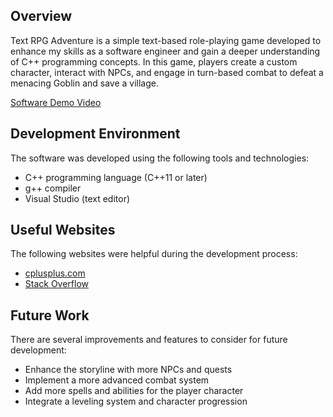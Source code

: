 ## Overview

Text RPG Adventure is a simple text-based role-playing game developed to enhance my skills as a software engineer and gain a deeper understanding of C++ programming concepts. In this game, players create a custom character, interact with NPCs, and engage in turn-based combat to defeat a menacing Goblin and save a village.

[Software Demo Video](http://youtube.link.goes.here)

## Development Environment

The software was developed using the following tools and technologies:

- C++ programming language (C++11 or later)
- g++ compiler
- Visual Studio (text editor)

## Useful Websites

The following websites were helpful during the development process:

- [cplusplus.com](https://www.cplusplus.com/)
- [Stack Overflow](https://stackoverflow.com/)

## Future Work

There are several improvements and features to consider for future development:

- Enhance the storyline with more NPCs and quests
- Implement a more advanced combat system
- Add more spells and abilities for the player character
- Integrate a leveling system and character progression
